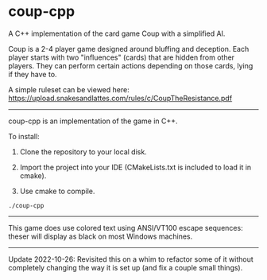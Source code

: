 # coup-cpp
A C++ implementation of the card game Coup with a simplified AI.

Coup is a 2-4 player game designed around bluffing and deception. Each player starts with two "influences" (cards) that are hidden from other players. They can perform certain actions depending on those cards, lying if they have to.

A simple ruleset can be viewed here: <https://upload.snakesandlattes.com/rules/c/CoupTheResistance.pdf> 

---

coup-cpp is an implementation of the game in C++.

To install:

1) Clone the repository to your local disk.

2) Import the project into your IDE (CMakeLists.txt is included to load it in cmake).

3) Use cmake to compile. 

```
./coup-cpp
```

---

This game does use colored text using ANSI/VT100 escape sequences: theser will display as black on most Windows machines.

---

Update 2022-10-26: Revisited this on a whim to refactor some of it without completely changing the way it is set up (and fix a couple small things).